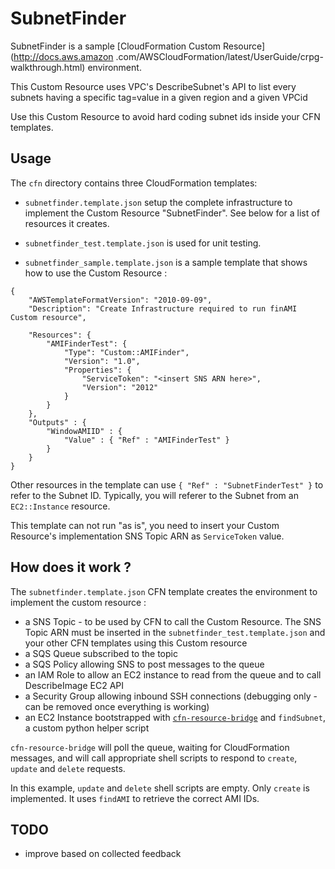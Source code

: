 SubnetFinder
============

SubnetFinder is a sample [CloudFormation Custom Resource] (http://docs.aws.amazon
.com/AWSCloudFormation/latest/UserGuide/crpg-walkthrough.html) environment.

This Custom Resource uses VPC's DescribeSubnet's API to list every subnets having a specific tag=value in a given
region and a given VPCid

Use this Custom Resource to avoid hard coding subnet ids inside your CFN templates.


Usage
-----

The ```cfn``` directory contains three CloudFormation templates:

- ```subnetfinder.template.json``` setup the complete infrastructure to implement the Custom Resource "SubnetFinder".
See
below for a list of resources it creates.

- ```subnetfinder_test.template.json``` is used for unit testing.

- ```subnetfinder_sample.template.json``` is a sample template that shows how to use the Custom Resource :

```
{
    "AWSTemplateFormatVersion": "2010-09-09",
    "Description": "Create Infrastructure required to run finAMI Custom resource",

    "Resources": {
        "AMIFinderTest": {
            "Type": "Custom::AMIFinder",
            "Version": "1.0",
            "Properties": {
                "ServiceToken": "<insert SNS ARN here>",
                "Version": "2012"
            }
        }
    },
    "Outputs" : {
        "WindowAMIID" : {
            "Value" : { "Ref" : "AMIFinderTest" }
        }
    }
}
```

Other resources in the template can use ```{ "Ref" : "SubnetFinderTest" }``` to refer to the Subnet ID.  Typically,
you will referer to the Subnet from an ```EC2::Instance``` resource.

This template can not run "as is", you need to insert your Custom Resource's implementation SNS Topic ARN as
```ServiceToken``` value.

How does it work ?
------------------

The ```subnetfinder.template.json``` CFN template creates the environment to implement the custom resource :

- a SNS Topic - to be used by CFN to call the Custom Resource.  The SNS Topic ARN must be inserted in the
```subnetfinder_test.template.json``` and your other CFN templates using this Custom resource
- a SQS Queue subscribed to the topic
- a SQS Policy allowing SNS to post messages to the queue
- an IAM Role to allow an EC2 instance to read from the queue and to call DescribeImage EC2 API
- a Security Group allowing inbound SSH connections (debugging only - can be removed once everything is working)
- an EC2 Instance bootstrapped with [```cfn-resource-bridge```](https://github.com/aws/aws-cfn-resource-bridge) and
```findSubnet```, a custom python helper script

```cfn-resource-bridge``` will poll the queue, waiting for CloudFormation messages, and will call appropriate shell
scripts to respond to ```create```, ```update``` and ```delete``` requests.

In this example, ```update``` and ```delete``` shell scripts are empty.  Only ```create``` is implemented.  It uses ```findAMI``` to retrieve the correct AMI IDs.

TODO
----

- improve based on collected feedback
